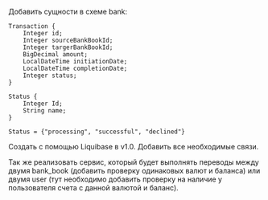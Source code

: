 Добавить сущности в схеме bank:
```
Transaction {
    Integer id;
    Integer sourceBankBookId;
    Integer targerBankBookId;
    BigDecimal amount;
    LocalDateTime initiationDate;
    LocalDateTime completionDate;
    Integer status;
}

Status {
    Integer Id;
    String name;
}

Status = {"processing", "successful", "declined"}
```


Создать с помощью Liquibase в v1.0. Добавить все необходимые связи.

Так же реализовать сервис, который будет выполнять переводы между двумя bank_book (добавить проверку одинаковых валют 
и баланса) или двумя user (тут необходимо добавить проверку на наличие у пользователя счета с данной валютой и баланс).